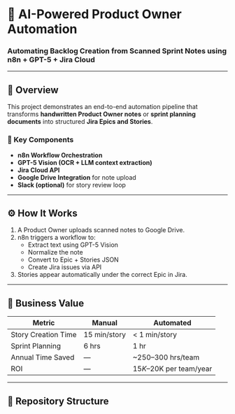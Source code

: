 # 🤖 AI-Powered Product Owner Automation

### Automating Backlog Creation from Scanned Sprint Notes using n8n + GPT-5 + Jira Cloud

---

## 📘 Overview
This project demonstrates an end-to-end automation pipeline that transforms **handwritten Product Owner notes** or **sprint planning documents** into structured **Jira Epics and Stories**.

### 🧩 Key Components
- **n8n Workflow Orchestration**
- **GPT-5 Vision (OCR + LLM context extraction)**
- **Jira Cloud API**
- **Google Drive Integration** for note upload
- **Slack (optional)** for story review loop

---

## ⚙️ How It Works
1. A Product Owner uploads scanned notes to Google Drive.  
2. n8n triggers a workflow to:
   - Extract text using GPT-5 Vision
   - Normalize the note
   - Convert to Epic + Stories JSON
   - Create Jira issues via API  
3. Stories appear automatically under the correct Epic in Jira.

---

## 🚀 Business Value
| Metric | Manual | Automated |
|--------|--------|-----------|
| Story Creation Time | 15 min/story | < 1 min/story |
| Sprint Planning | 6 hrs | 1 hr |
| Annual Time Saved | — | ~250–300 hrs/team |
| ROI | — | $15K–$20K per team/year |

---

## 📂 Repository Structure
